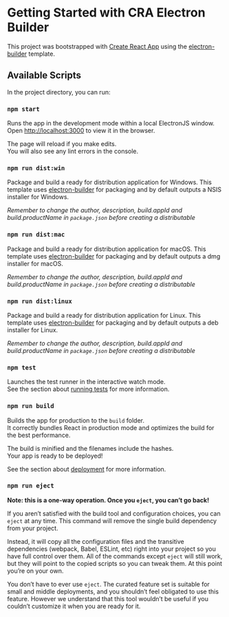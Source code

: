 # Getting Started with CRA Electron Builder

This project was bootstrapped with [Create React App](https://github.com/facebook/create-react-app) using the [electron-builder](https://www.npmjs.com/package/cra-template-electron-builder) template.

## Available Scripts

In the project directory, you can run:

### `npm start`

Runs the app in the development mode within a local ElectronJS window.\
Open [http://localhost:3000](http://localhost:3000) to view it in the browser.

The page will reload if you make edits.\
You will also see any lint errors in the console.

### `npm run dist:win`

Package and build a ready for distribution application for Windows. This template uses [electron-builder](https://www.electron.build/) for packaging and by default outputs a NSIS installer for Windows.

_Remember to change the author, description, build.appId and build.productName in `package.json` before creating a distributable_

### `npm run dist:mac`

Package and build a ready for distribution application for macOS. This template uses [electron-builder](https://www.electron.build/) for packaging and by default outputs a dmg installer for macOS.

_Remember to change the author, description, build.appId and build.productName in `package.json` before creating a distributable_

### `npm run dist:linux`

Package and build a ready for distribution application for Linux. This template uses [electron-builder](https://www.electron.build/) for packaging and by default outputs a deb installer for Linux.

_Remember to change the author, description, build.appId and build.productName in `package.json` before creating a distributable_

### `npm test`

Launches the test runner in the interactive watch mode.\
See the section about [running tests](https://facebook.github.io/create-react-app/docs/running-tests) for more information.

### `npm run build`

Builds the app for production to the `build` folder.\
It correctly bundles React in production mode and optimizes the build for the best performance.

The build is minified and the filenames include the hashes.\
Your app is ready to be deployed!

See the section about [deployment](https://facebook.github.io/create-react-app/docs/deployment) for more information.

### `npm run eject`

**Note: this is a one-way operation. Once you `eject`, you can’t go back!**

If you aren’t satisfied with the build tool and configuration choices, you can `eject` at any time. This command will remove the single build dependency from your project.

Instead, it will copy all the configuration files and the transitive dependencies (webpack, Babel, ESLint, etc) right into your project so you have full control over them. All of the commands except `eject` will still work, but they will point to the copied scripts so you can tweak them. At this point you’re on your own.

You don’t have to ever use `eject`. The curated feature set is suitable for small and middle deployments, and you shouldn’t feel obligated to use this feature. However we understand that this tool wouldn’t be useful if you couldn’t customize it when you are ready for it.
